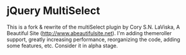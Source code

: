 # jQuery MultiSelect

This is a fork & rewrite of the multiSelect plugin by Cory S.N. LaViska, A Beautiful Site (http://www.abeautifulsite.net).  I'm adding themeroller
support, greatly increasing performance, reorganizing the code, adding some features, etc.  Consider it in alpha stage.


